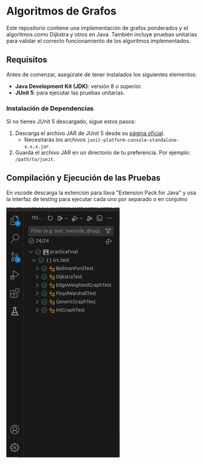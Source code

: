 # Algoritmos de Grafos

Este repositorio contiene una implementación de grafos ponderados y el algoritmos 
como Dijkstra y otros en Java. También incluye pruebas unitarias para validar el correcto 
funcionamiento de los algoritmos implementados.

## Requisitos

Antes de comenzar, asegúrate de tener instalados los siguientes elementos:

- **Java Development Kit (JDK)**: versión 8 o superior.
- **JUnit 5**: para ejecutar las pruebas unitarias.

### Instalación de Dependencias

Si no tienes JUnit 5 descargado, sigue estos pasos:

1. Descarga el archivo JAR de JUnit 5 desde su [página oficial](https://junit.org/junit5/).
   - Necesitarás los archivos `junit-platform-console-standalone-x.x.x.jar`.
2. Guarda el archivo JAR en un directorio de tu preferencia. Por ejemplo: `/path/to/junit`.


## Compilación y Ejecución de las Pruebas

En vscode descarga la extencion para llava "Extension Pack for Java" y usa la interfaz de testing
para ejecutar cada uno por separado o en conjutno

![Imagen ejemplo](lib/imagenGuia.png)


